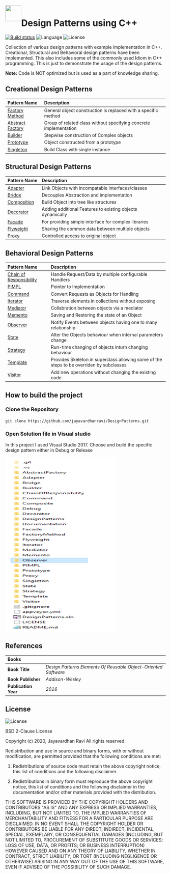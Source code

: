 <img align="left" width="50" height="50" src="https://github.com/jayavardhanravi/DesignPatterns/blob/master/DesignPatterns/Images/logo.jpeg"> 

# Design Patterns using C++

[![Build status](https://ci.appveyor.com/api/projects/status/ift8fadhnt3snpah?svg=true)](https://ci.appveyor.com/project/jayavardhanravi/designpatterns)
![Language](https://img.shields.io/badge/language-C++-Blue)
![License](https://img.shields.io/badge/license-BSD2Clause-Green)

Collection of various design patterns with example implementation in C++. Creational, Structural and Behavioral design patterns have been implemented. This also includes some of the commonly used Idiom in C++ programming. This is just to demonstrate the usage of the design patterns. 

**Note:** Code is NOT optimized but is used as a part of knowledge sharing.

## Creational Design Patterns 

| Pattern Name | Description  |
| :---   | :--- |
| [Factory Method] | General object construction is replaced with a specific method |
| [Abstract Factory] | Group of related class without specifying concrete implementation |
| [Builder] | Stepwise construction of Complex objects|
| [Prototype] | Object constructed from a prototype|
| [Singleton] | Build Class with single instance|

## Structural Design Patterns
| Pattern Name | Description  |
| :---   | :--- |
| [Adapter] | Link Objects with incompatable interfaces/classes |
| [Bridge] | Decouples Abstraction and implementation |
| [Composition] | Build Object into tree like structures |
| [Decorator] | Adding additional Features to existing objects dynamically |
| [Facade] | For providing simple interface for complex libraries|
| [Flyweight] | Sharing the common data between multiple objects |
| [Proxy] | Controlled access to original object |

## Behavioral Design Patterns
| Pattern Name | Description  |
| :---   | :--- |
| [Chain of Responsibility] | Handle Request/Data by multiple configurable Handlers |
| [PIMPL] | Pointer to Implementation |
| [Command] | Convert Requests as Objects for Handling |
| [Iterator] | Traverse elements in collections without exposing |
| [Mediator] |  Collabration between objects via a mediator |
| [Memento] | Saving and Restoring the state of an Object |
| [Observer] | Notify Events between objects having one to many relationship |
| [State] | Alter the Objects behaviour when internal parameters change |
| [Strategy] | Run-time changing of objects inturn changing behaviour |
| [Template] | Provides Skeleton in superclass allowing some of the steps to be overriden by subclasses |
| [Visitor] | Add new operations without changing the existing code |

## How to build the project
### Clone the Repository
`git clone https://github.com/jayavardhanravi/DesignPatterns.git`
### Open Solution file in Visual studio
In this project I used Visual Studio 2017. Choose and build the specific design pattern either in Debug or Release

<img align="center" width="350" height="550" src="https://github.com/jayavardhanravi/DesignPatterns/blob/master/Images/image_001.PNG">

## References
|**Books**||
| :---   | :---   |
| **Book Title** | *Design Patterns Elements Of Reusable Object-Oriented Software* |
| **Book Publisher** | *Addison-Wesley* |
| **Publication Year** | *2016* |

## License
![License](https://img.shields.io/badge/license-BSD2Clause-Green)

BSD 2-Clause License

Copyright (c) 2020, Jayavardhan Ravi
All rights reserved.

Redistribution and use in source and binary forms, with or without
modification, are permitted provided that the following conditions are met:

1. Redistributions of source code must retain the above copyright notice, this
   list of conditions and the following disclaimer.

2. Redistributions in binary form must reproduce the above copyright notice,
   this list of conditions and the following disclaimer in the documentation
   and/or other materials provided with the distribution.

THIS SOFTWARE IS PROVIDED BY THE COPYRIGHT HOLDERS AND CONTRIBUTORS "AS IS"
AND ANY EXPRESS OR IMPLIED WARRANTIES, INCLUDING, BUT NOT LIMITED TO, THE
IMPLIED WARRANTIES OF MERCHANTABILITY AND FITNESS FOR A PARTICULAR PURPOSE ARE
DISCLAIMED. IN NO EVENT SHALL THE COPYRIGHT HOLDER OR CONTRIBUTORS BE LIABLE
FOR ANY DIRECT, INDIRECT, INCIDENTAL, SPECIAL, EXEMPLARY, OR CONSEQUENTIAL
DAMAGES (INCLUDING, BUT NOT LIMITED TO, PROCUREMENT OF SUBSTITUTE GOODS OR
SERVICES; LOSS OF USE, DATA, OR PROFITS; OR BUSINESS INTERRUPTION) HOWEVER
CAUSED AND ON ANY THEORY OF LIABILITY, WHETHER IN CONTRACT, STRICT LIABILITY,
OR TORT (INCLUDING NEGLIGENCE OR OTHERWISE) ARISING IN ANY WAY OUT OF THE USE
OF THIS SOFTWARE, EVEN IF ADVISED OF THE POSSIBILITY OF SUCH DAMAGE.

[Factory Method]: https://github.com/jayavardhanravi/DesignPatterns/tree/master/FactoryMethod
[Abstract Factory]: https://github.com/jayavardhanravi/DesignPatterns/tree/master/AbstractFactory
[Builder]: https://github.com/jayavardhanravi/DesignPatterns/tree/master/Builder
[Prototype]: https://github.com/jayavardhanravi/DesignPatterns/tree/master/Prototype
[Singleton]: https://github.com/jayavardhanravi/DesignPatterns/tree/master/Singleton
[Adapter]: https://github.com/jayavardhanravi/DesignPatterns/tree/master/Adapter
[Bridge]: https://github.com/jayavardhanravi/DesignPatterns/tree/master/Bridge
[Composition]: https://github.com/jayavardhanravi/DesignPatterns/tree/master/Composition
[Decorator]: https://github.com/jayavardhanravi/DesignPatterns/tree/master/Decorator
[Facade]: https://github.com/jayavardhanravi/DesignPatterns/tree/master/Facade
[Flyweight]: https://github.com/jayavardhanravi/DesignPatterns/tree/master/Flyweight
[Proxy]: https://github.com/jayavardhanravi/DesignPatterns/tree/master/Proxy
[Chain Of Responsibility]: https://github.com/jayavardhanravi/DesignPatterns/tree/master/ChainOfResponsibility
[PIMPL]: https://github.com/jayavardhanravi/DesignPatterns/tree/master/PIMPL
[Command]: https://github.com/jayavardhanravi/DesignPatterns/tree/master/Command
[Iterator]: https://github.com/jayavardhanravi/DesignPatterns/tree/master/Iterator
[Mediator]: https://github.com/jayavardhanravi/DesignPatterns/tree/master/Mediator
[Memento]: https://github.com/jayavardhanravi/DesignPatterns/tree/master/Memento
[Observer]: https://github.com/jayavardhanravi/DesignPatterns/tree/master/Observer
[State]: https://github.com/jayavardhanravi/DesignPatterns/tree/master/State
[Strategy]: https://github.com/jayavardhanravi/DesignPatterns/tree/master/Strategy
[Template]: https://github.com/jayavardhanravi/DesignPatterns/tree/master/Template
[Visitor]: https://github.com/jayavardhanravi/DesignPatterns/tree/master/Visitor
